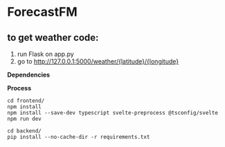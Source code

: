 # ForecastFM

## to get weather code:
1. run Flask on app.py
2. go to http://127.0.0.1:5000/weather/{latitude}/{longitude}

**Dependencies**

**Process**
```
cd frontend/
npm install
npm install --save-dev typescript svelte-preprocess @tsconfig/svelte
npm run dev

cd backend/
pip install --no-cache-dir -r requirements.txt
```
